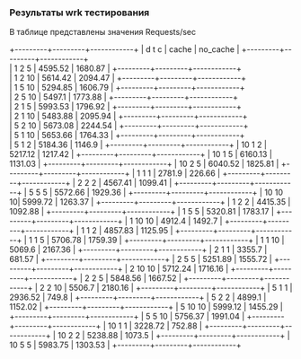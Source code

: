 ### Результаты wrk тестирования
В таблице представлены значения Requests/sec

+---------+---------+------------+
| d t c   | cache	|  no_cache  |
+---------+---------+------------+	
| 1 2 5	  | 4595.52 |	1680.87  |
+---------+---------+------------+	     
| 1 2 10  | 5614.42 |	2094.47  |
+---------+---------+------------+	
| 1 5 10  | 5294.85 |	1606.79  |
+---------+---------+------------+	
| 2 5 10  | 5497.1  |	1773.88  |
+---------+---------+------------+	
| 2 1 5	  | 5993.53 |	1796.92  |
+---------+---------+------------+	
| 2 1 10  | 5483.88 |	2095.94  |
+---------+---------+------------+	
| 5 2 10  | 5673.08 |	2244.54  |
+---------+---------+------------+	
| 5 1 10  | 5653.66 |	1764.33  |
+---------+---------+------------+	
| 5 1 2	  | 5184.36 |	1146.9	 |
+---------+---------+------------+
| 10 1 2  | 5217.12 |	1217.42	 |
+---------+---------+------------+
| 10 1 5  | 6160.13 |	1131.03	 |
+---------+---------+------------+
| 10 2 5  | 6040.52 |	1825.81	 |
+---------+---------+------------+
| 1 1 1	  | 2781.9  |	226.66	 |
+---------+---------+------------+
| 2 2 2	  | 4567.41 |	1099.41	 |
+---------+---------+------------+
| 5 5 5	  | 5572.66 |	1929.36	 |
+---------+---------+------------+
| 10 10 10| 5999.72 |	1263.37	 |
+---------+---------+------------+
| 1 2 2	  | 4415.35 |	1092.88	 |
+---------+---------+------------+
| 1 5 5	  | 5320.81 |	1783.17	 |
+---------+---------+------------+
| 1 10 10 | 4912.4  |	1492.7	 |
+---------+---------+------------+
| 1 1 2	  | 4857.83 |	1125.95	 |
+---------+---------+------------+
| 1 1 5	  | 5706.78 |	1759.39	 |
+---------+---------+------------+
| 1 1 10  | 5069.6  |	2167.36	 |
+---------+---------+------------+
| 2 1 1	  | 3355.7  |	681.57	 |
+---------+---------+------------+
| 2 5 5	  | 5251.89 |	1555.72	 |
+---------+---------+------------+
| 2 10 10 | 5712.24 |	1716.16	 |
+---------+---------+------------+
| 2 2 5   | 5848.56 |	1667.52	 |
+---------+---------+------------+
| 2 2 10  | 5506.7  |	2180.16	 |
+---------+---------+------------+
| 5 1 1	  | 2936.52 |	749.8	 |
+---------+---------+------------+
| 5 2 2	  | 4899.1  |	1152.02	 |
+---------+---------+------------+
| 5 10 10 | 5999.12 |	1455.29	 |
+---------+---------+------------+
| 5 5 10  | 5756.37 |	1991.04	 |
+---------+---------+------------+
| 10 1 1  | 3228.72 |	752.88	 |
+---------+---------+------------+
| 10 2 2  | 5238.88 |	1073.5	 |
+---------+---------+------------+
| 10 5 5  | 5983.75 |	1303.53	 |
+---------+---------+------------+

